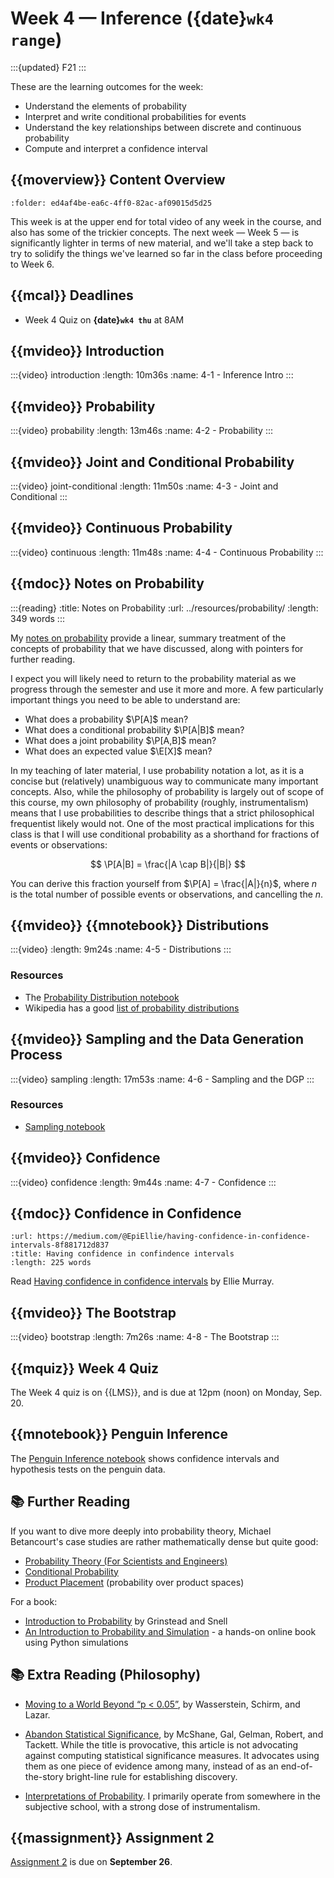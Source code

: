 # Week 4 — Inference ({date}`wk4 range`)

:::{updated} F21
:::

These are the learning outcomes for the week:

- Understand the elements of probability
- Interpret and write conditional probabilities for events
- Understand the key relationships between discrete and continuous probability
- Compute and interpret a confidence interval

## {{moverview}} Content Overview

```{module} week4
:folder: ed4af4be-ea6c-4ff0-82ac-af09015d5d25
```

This week is at the upper end for total video of any week in the course, and also has some of the
trickier concepts.  The next week — Week 5 — is significantly lighter in terms of new material, and
we'll take a step back to try to solidify the things we've learned so far in the class before
proceeding to Week 6.

## {{mcal}} Deadlines

- Week 4 Quiz on **{date}`wk4 thu`** at 8AM

## {{mvideo}} Introduction

:::{video} introduction
:length: 10m36s
:name: 4-1 - Inference Intro
:::


## {{mvideo}} Probability

:::{video} probability
:length: 13m46s
:name: 4-2 - Probability
:::


## {{mvideo}} Joint and Conditional Probability

:::{video} joint-conditional
:length: 11m50s
:name: 4-3 - Joint and Conditional
:::


## {{mvideo}} Continuous Probability

:::{video} continuous
:length: 11m48s
:name: 4-4 - Continuous Probability
:::

## {{mdoc}} Notes on Probability

:::{reading}
:title: Notes on Probability
:url: ../resources/probability/
:length: 349 words
:::

My [notes on probability](../resources/probability.md) provide a linear, summary treatment of the
concepts of probability that we have discussed, along with pointers for further reading.

I expect you will likely need to return to the probability material as we progress through the semester
and use it more and more.  A few particularly important things you need to be able to understand are:

- What does a probability $\P[A]$ mean?
- What does a conditional probability $\P[A|B]$ mean?
- What does a joint probability $\P[A,B]$ mean?
- What does an expected value $\E[X]$ mean?

In my teaching of later material, I use probability notation a lot, as it is a concise but
(relatively) unambiguous way to communicate many important concepts.  Also, while the philosophy of
probability is largely out of scope of this course, my own philosophy of probability (roughly,
instrumentalism) means that I use probabilities to describe things that a strict philosophical
frequentist likely would not.  One of the most practical implications for this class is that I will use
conditional probability as a shorthand for fractions of events or observations:

$$
\P[A|B] = \frac{|A \cap B|}{|B|}
$$

You can derive this fraction yourself from $\P[A] = \frac{|A|}{n}$, where $n$ is the total number of
possible events or observations, and cancelling the $n$.

## {{mvideo}} {{mnotebook}} Distributions

:::{video}
:length: 9m24s
:name: 4-5 - Distributions
:::

### Resources

- The [Probability Distribution notebook](../resources/tutorials/Distributions.ipynb)
- Wikipedia has a good [list of probability distributions](https://en.wikipedia.org/wiki/List_of_probability_distributions)

## {{mvideo}} Sampling and the Data Generation Process

:::{video} sampling
:length: 17m53s
:name: 4-6 - Sampling and the DGP
:::

### Resources

- [Sampling notebook](../resources/tutorials/SamplingDists.ipynb)

## {{mvideo}} Confidence

:::{video} confidence
:length: 9m44s
:name: 4-7 - Confidence
:::

## {{mdoc}} Confidence in Confidence

```{reading} confidence-in-confidence
:url: https://medium.com/@EpiEllie/having-confidence-in-confidence-intervals-8f881712d837
:title: Having confidence in confindence intervals
:length: 225 words
```

Read [Having confidence in confidence intervals](https://medium.com/@EpiEllie/having-confidence-in-confidence-intervals-8f881712d837) by Ellie Murray.

## {{mvideo}} The Bootstrap

:::{video} bootstrap
:length: 7m26s
:name: 4-8 - The Bootstrap
:::

## {{mquiz}} Week 4 Quiz

The Week 4 quiz is on {{LMS}}, and is due at 12pm (noon) on Monday, Sep. 20.

## {{mnotebook}} Penguin Inference

The [Penguin Inference notebook](../../resources/tutorials/PenguinSamples.ipynb) shows confidence intervals and hypothesis tests on the penguin data.

## 📚 Further Reading

If you want to dive more deeply into probability theory, Michael Betancourt's case studies are rather mathematically dense but quite good:

- [Probability Theory (For Scientists and Engineers)](https://betanalpha.github.io/assets/case_studies/probability_theory.html)
- [Conditional Probability](https://betanalpha.github.io/assets/case_studies/conditional_probability_theory.html)
- [Product Placement](https://betanalpha.github.io/assets/case_studies/probability_on_product_spaces.html) (probability over product spaces)

For a book:

- [Introduction to Probability](https://www.dartmouth.edu/~chance/teaching_aids/books_articles/probability_book/amsbook.mac.pdf) by Grinstead and Snell
- [An Introduction to Probability and Simulation](https://bookdown.org/kevin_davisross/probbook/) - a hands-on online book using Python simulations

## 📚 Extra Reading (Philosophy)

-   [Moving to a World Beyond “p < 0.05”](http://dx.doi.org/10.1080/00031305.2019.1583913), by Wasserstein, Schirm, and Lazar.

-   [Abandon Statistical Significance](http://www.stat.columbia.edu/~gelman/research/unpublished/abandon.pdf), by McShane, Gal, Gelman, Robert, and Tackett.
    While the title is provocative, this article is not advocating against computing statistical significance measures.
    It advocates using them as one piece of evidence among many, instead of as an end-of-the-story bright-line rule for establishing discovery.

-   [Interpretations of Probability](https://plato.stanford.edu/entries/probability-interpret/).
    I primarily operate from somewhere in the subjective school, with a strong dose of instrumentalism.

## {{massignment}} Assignment 2

[Assignment 2](../assignments/A2/index.md) is due on **September 26**.
